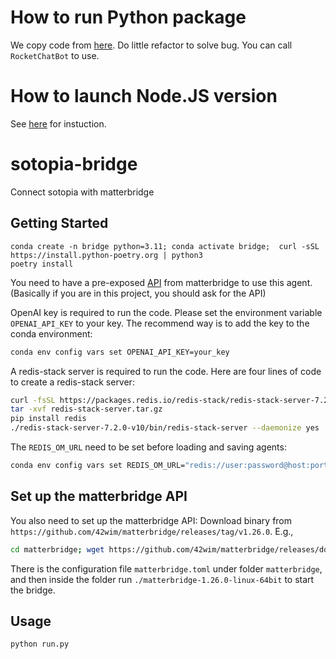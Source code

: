 # How to run Python package
We copy code from [here](https://github.com/jadolg/RocketChatBot).
Do little refactor to solve bug.
You can call `RocketChatBot` to use.

# How to launch Node.JS version
See [here](https://developer.rocket.chat/docs/develop-a-rocketchat-sdk-bot) for instuction.

# sotopia-bridge
Connect sotopia with matterbridge

## Getting Started

```
conda create -n bridge python=3.11; conda activate bridge;  curl -sSL https://install.python-poetry.org | python3
poetry install
```


You need to have a pre-exposed [API](https://github.com/42wim/matterbridge/wiki/Api) from matterbridge to use this agent.
(Basically if you are in this project, you should ask for the API)

OpenAI key is required to run the code. Please set the environment variable `OPENAI_API_KEY` to your key. The recommend way is to add the key to the conda environment:
```bash
conda env config vars set OPENAI_API_KEY=your_key
```

A redis-stack server is required to run the code.
Here are four lines of code to create a redis-stack server:
```bash
curl -fsSL https://packages.redis.io/redis-stack/redis-stack-server-7.2.0-v10.focal.x86_64.tar.gz -o redis-stack-server.tar.gz
tar -xvf redis-stack-server.tar.gz
pip install redis
./redis-stack-server-7.2.0-v10/bin/redis-stack-server --daemonize yes
```

The `REDIS_OM_URL` need to be set before loading and saving agents:
```bash
conda env config vars set REDIS_OM_URL="redis://user:password@host:port"
```
## Set up the matterbridge API
You also need to set up the matterbridge API:
Download binary from `https://github.com/42wim/matterbridge/releases/tag/v1.26.0`. E.g.,

```bash
cd matterbridge; wget https://github.com/42wim/matterbridge/releases/download/v1.26.0/matterbridge-1.26.0-linux-64bit
```

There is the configuration file `matterbridge.toml` under folder `matterbridge`, and then inside the folder run `./matterbridge-1.26.0-linux-64bit` to start the bridge.

## Usage

```bash
python run.py
```
